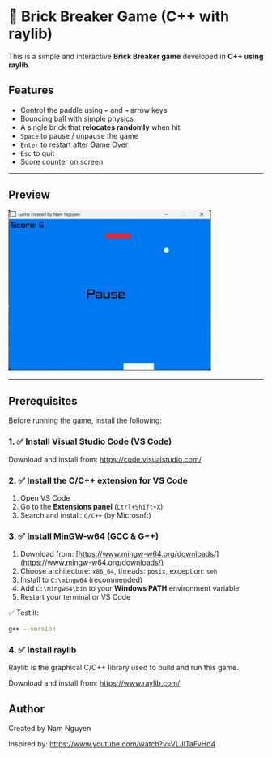 # 🧱 Brick Breaker Game (C++ with raylib)

This is a simple and interactive **Brick Breaker game** developed in **C++ using raylib**.

## Features

- Control the paddle using `←` and `→` arrow keys
- Bouncing ball with simple physics
- A single brick that **relocates randomly** when hit
- `Space` to pause / unpause the game
- `Enter` to restart after Game Over
- `Esc` to quit
- Score counter on screen
---

## Preview

<p align="left">
  <img src="brick.png" alt="Brick Game" width="400"/>
</p>


---

## Prerequisites

Before running the game, install the following:

### 1. ✅ Install **Visual Studio Code (VS Code)**

Download and install from: https://code.visualstudio.com/

### 2. ✅ Install the **C/C++ extension** for VS Code

1. Open VS Code
2. Go to the **Extensions panel** (`Ctrl+Shift+X`)
3. Search and install: `C/C++` (by Microsoft)

### 3. ✅ Install **MinGW-w64** (GCC & G++)

1. Download from: [https://www.mingw-w64.org/downloads/](https://www.mingw-w64.org/downloads/)
2. Choose architecture: `x86_64`, threads: `posix`, exception: `seh`
3. Install to `C:\mingw64` (recommended)
4. Add `C:\mingw64\bin` to your **Windows PATH** environment variable
5. Restart your terminal or VS Code

✅ Test it:
```bash
g++ --version
```
### 4. ✅ Install raylib 

Raylib is the graphical C/C++ library used to build and run this game.

Download and install from: https://www.raylib.com/


## Author
Created by Nam Nguyen

Inspired by: https://www.youtube.com/watch?v=VLJlTaFvHo4
